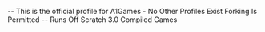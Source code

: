 -- This is the official profile for A1Games - No Other Profiles Exist Forking Is Permitted
-- Runs Off Scratch 3.0 Compiled Games

